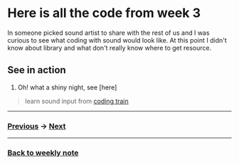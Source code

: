 # Here is all the code from week 3
In someone picked sound artist to share with the rest of us and I was curious to see what coding with sound would look like. At this point I didn't know about library and what don't really know where to get resource.  

## See in action
1. Oh! what a shiny night, see [here]


> learn sound input from [coding train]()

---------------------------------------------------
### [Previous]() -> [Next]()  

--------------------------------------------------
### [Back to weekly note](https://github.com/napasornc/c0dew0rd/tree/master/week%2003)
